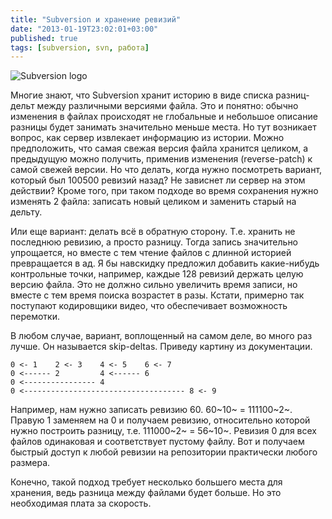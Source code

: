 ```yaml
---
title: "Subversion и хранение ревизий"
date: "2013-01-19T23:02:01+03:00"
published: true
tags: [subversion, svn, работа]
---
```


![](/images/3rd-party/subversion-logo.png "Subversion logo")

Многие знают, что Subversion хранит историю в виде списка разниц-дельт между различными версиями файла. Это и понятно:
обычно изменения в файлах происходят не глобальные и небольшое описание разницы будет занимать значительно меньше места.
Но тут возникает вопрос, как сервер извлекает информацию из истории. Можно предположить, что самая свежая версия файла
хранится целиком, а предыдущую можно получить, применив изменения (reverse-patch) к самой свежей версии. Но что делать,
когда нужно посмотреть вариант, который был 100500 ревизий назад? Не зависнет ли сервер на этом действии? Кроме того,
при таком подходе во время сохранения нужно изменять 2 файла: записать новый целиком и заменить старый на дельту.

Или еще вариант: делать всё в обратную сторону. Т.е. хранить не последнюю ревизию, а просто разницу. Тогда запись
значительно упрощается, но вместе с тем чтение файлов с длинной историей превращается в ад. Я бы навскидку предложил
добавить какие-нибудь контрольные точки, например, каждые 128 ревизий держать целую версию файла. Это не должно сильно
увеличить время записи, но вместе с тем время поиска возрастет в разы. Кстати, примерно так поступают кодировщики видео,
что обеспечивает возможность перемотки.

В любом случае, вариант, воплощенный на самом деле, во много раз лучше. Он называется skip-deltas. Приведу картину
из документации.

~~~~~ {.no-highlight}
0 <- 1    2 <- 3    4 <- 5    6 <- 7
0 <------ 2         4 <------ 6
0 <---------------- 4
0 <------------------------------------ 8 <- 9
~~~~~

Например, нам нужно записать ревизию 60. 60~10~  = 111100~2~. Правую 1 заменяем на 0 и получаем ревизию, относительно
которой нужно построить разницу, т.е. 111000~2~ = 56~10~. Ревизия 0 для всех файлов одинаковая и соответствует пустому
файлу. Вот и получаем быстрый доступ к любой ревизии на репозитории практически любого размера.

Конечно, такой подход требует несколько большего места для хранения, ведь разница между файлами будет больше. Но это
необходимая плата за скорость.
